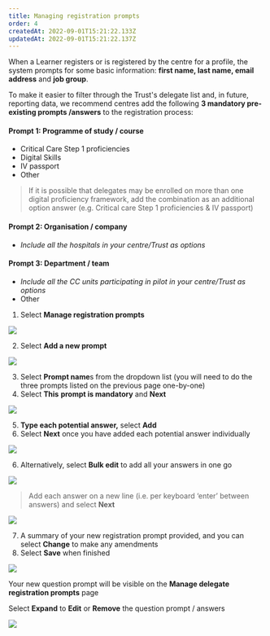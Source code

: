 ```yaml
---
title: Managing registration prompts
order: 4
createdAt: 2022-09-01T15:21:22.133Z
updatedAt: 2022-09-01T15:21:22.137Z
---
```

When a Learner registers or is registered by the centre for a profile, the system prompts for some basic information: **first name, last name, email address** and **job group**. ​

To make it easier to filter through the Trust's delegate list and, in future, reporting data, we recommend centres add the following **3 mandatory pre-existing prompts /answers** to the registration process:

#### Prompt 1: Programme of study / course ​

* Critical Care Step 1 proficiencies​
* Digital Skills​
* IV passport ​
* Other

> If it is possible that delegates may be enrolled on more than one digital proficiency framework, add the combination as an additional option answer (e.g. Critical care Step 1 proficiencies & IV passport)

#### Prompt 2: Organisation / company​

* *Include all the hospitals in your centre/Trust as options*

#### Prompt 3: Department / team

* *Include all the CC units participating in pilot in your centre/Trust as options*
* Other

1. Select **Manage registration prompts​**

![](/img/ccm-ca_centre-configuration_manager-registration-prompts.png)

2. Select **Add a new prompt​**

![](/img/ccm-ca_centre-configuration_manager-registration-prompts_button.png)

3. Select **Prompt name**s from the dropdown list (you will need to do the three prompts listed on the previous page one-by-one)​
4. Select **This** **prompt is mandatory** and **Next​**

![](/img/ccm-ca_centre-configuration_manager-registration-prompts_q1.png)

5. **Type each potential answer,** select **Add**​
6. Select **Next** once you have added each potential answer individually

![](/img/ccm-ca_centre-configuration_manager-registration-prompts_a1.png)

6. Alternatively, select **Bulk edit** to add all your answers in one go​

![](/img/ccm-ca_centre-configuration_manager-registration-prompts_bulk.png)

> Add each answer on a new line (i.e. per keyboard ‘enter’ between answers)​ and select **Next**

![](/img/ccm-ca_centre-configuration_manager-registration-prompts_bulk-answers.png)

7. A summary of your new registration prompt provided, and you can select **Change** to make any amendments​
8. Select **Save** when finished​

![](/img/ccm-ca_centre-configuration_manager-registration-prompts_summary.png)

Your new question prompt will be visible on the **Manage delegate registration prompts** page​

Select **Expand** to **Edit** or **Remove** the question prompt / answers

![](/img/ccm-ca_centre-configuration_manager-registration-prompts_edit.png)